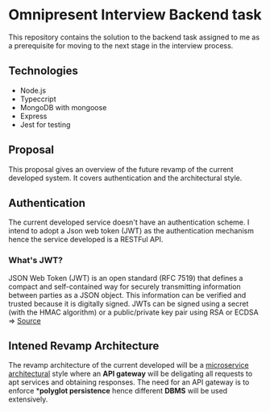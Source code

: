 # Omnipresent Interview Backend task

This repository contains the solution to the backend task assigned to me as a prerequisite for moving to the next stage in the interview process. 

## Technologies 

- Node.js 
- Typeccript
- MongoDB with mongoose
- Express
- Jest for testing

## Proposal 

This proposal gives an overview of the future revamp of the current developed system. It covers authentication and the architectural style. 

## Authentication

The current developed service doesn't have an authentication scheme. I intend to adopt a Json web token (JWT) as the authentication mechanism hence the service developed is a RESTFul API. 

### What's JWT? 

JSON Web Token (JWT) is an open standard (RFC 7519) that defines a compact and self-contained way for securely transmitting information between parties as a JSON object. This information can be verified and trusted because it is digitally signed. JWTs can be signed using a secret (with the HMAC algorithm) or a public/private key pair using RSA or ECDSA => [Source](https://jwt.io/introduction)

## Intened Revamp Architecture

The revamp architecture of the current developed will be a [microservice architectural](https://drive.google.com/file/d/1pgpyCTZ8lB1x_yv-rJSY3CT3nLnx9TkI/view?usp=sharing) style where an **API gateway** will be deligating all requests to apt services and obtaining responses. The need for an API gateway is to enforce ***polyglot persistence** hence different **DBMS** will be used extensively. 
